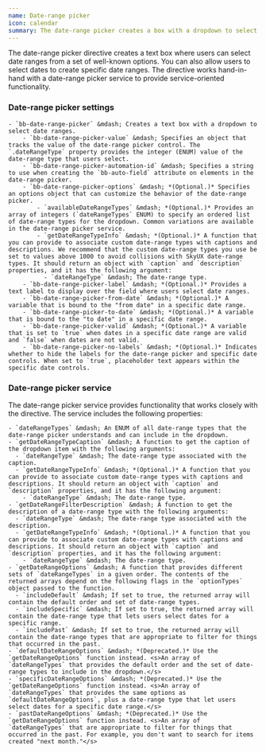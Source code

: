```yaml
---
name: Date-range picker
icon: calendar
summary: The date-range picker creates a box with a dropdown to select date ranges from a set of well-known options.
---
```


The date-range picker directive creates a text box where users can select date ranges from a set of well-known options. You can also allow users to select dates to create specific date ranges. The directive works hand-in-hand with a date-range picker service to provide service-oriented functionality.

### Date-range picker settings ###
    - `bb-date-range-picker` &mdash; Creates a text box with a dropdown to select date ranges.
        - `bb-date-range-picker-value` &mdash; Specifies an object that tracks the value of the date-range picker control. The `.dateRangeType` property provides the integer (ENUM) value of the date-range type that users select.
        - `bb-date-range-picker-automation-id` &mdash; Specifies a string to use when creating the `bb-auto-field` attribute on elements in the date-range picker.
        - `bb-date-range-picker-options` &mdash; *(Optional.)* Specifies an options object that can customize the behavior of the date-range picker.
            - `availableDateRangeTypes` &mdash; *(Optional.)* Provides an array of integers (`dateRangeTypes` ENUM) to specify an ordered list of date-range types for the dropdown. Common variations are available in the date-range picker service.
            - `getDateRangeTypeInfo` &mdash; *(Optional.)* A function that you can provide to associate custom date-range types with captions and descriptions. We recommend that the custom date-range types you use be set to values above 1000 to avoid collisions with SkyUX date-range types. It should return an object with `caption` and `description` properties, and it has the following argument:
              - `dateRangeType` &mdash; The date-range type.
        - `bb-date-range-picker-label` &mdash; *(Optional.)* Provides a text label to display over the field where users select date ranges.
        - `bb-date-range-picker-from-date` &mdash; *(Optional.)* A variable that is bound to the "from date" in a specific date range.
        - `bb-date-range-picker-to-date` &mdash; *(Optional.)* A variable that is bound to the "to date" in a specific date range.
        - `bb-date-range-picker-valid` &mdash; *(Optional.)* A variable that is set to `true` when dates in a specific date range are valid and `false` when dates are not valid.
        - `bb-date-range-picker-no-labels` &mdash; *(Optional.)* Indicates whether to hide the labels for the date-range picker and specific date controls. When set to `true`, placeholder text appears within the specific date controls.

### Date-range picker service ###
The date-range picker service provides functionality that works closely with the directive. The service includes the following properties:

    - `dateRangeTypes` &mdash; An ENUM of all date-range types that the date-range picker understands and can include in the dropdown.
    - `getDateRangeTypeCaption` &mdash; A function to get the caption of the dropdown item with the following arguments:
      - `dateRangeType` &mdash; The date-range type associated with the caption.
      - `getDateRangeTypeInfo` &mdash; *(Optional.)* A function that you can provide to associate custom date-range types with captions and descriptions. It should return an object with `caption` and `description` properties, and it has the following argument:
        - `dateRangeType` &mdash; The date-range type.
    - `getDateRangeFilterDescription` &mdash; A function to get the description of a date-range type with the following arguments:
      - `dateRangeType` &mdash; The date-range type associated with the description.
      - `getDateRangeTypeInfo` &mdash; *(Optional.)* A function that you can provide to associate custom date-range types with captions and descriptions. It should return an object with `caption` and `description` properties, and it has the following argument:
        - `dateRangeType` &mdash; The date-range type.
    - `getDateRangeOptions` &mdash; A function that provides different sets of `dateRangeTypes` in a given order. The contents of the returned arrays depend on the following flags in the `optionTypes` object passed to the function.
      - `includeDefault` &mdash; If set to true, the returned array will contain the default order and set of date-range types.
      - `includeSpecific` &mdash; If set to true, the returned array will contain the date-range type that lets users select dates for a specific range.
      - `includePast` &mdash; If set to true, the returned array will contain the date-range types that are appropriate to filter for things that occurred in the past.
    - `defaultDateRangeOptions` &mdash; *(Deprecated.)* Use the `getDateRangeOptions` function instead. <s>An array of `dateRangeTypes` that provides the default order and the set of date-range types to include in the dropdown.</s>
    - `specificDateRangeOptions` &mdash; *(Deprecated.)* Use the `getDateRangeOptions` function instead. <s>An array of `dateRangeTypes` that provides the same options as `defaultDateRangeOptions`, plus a date-range type that let users select dates for a specific date range.</s>
    - `pastDateRangeOptions` &mdash; *(Deprecated.)* Use the `getDateRangeOptions` function instead. <s>An array of `dateRangeTypes` that are appropriate to filter for things that occurred in the past. For example, you don't want to search for items created "next month."</s>
